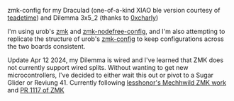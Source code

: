 zmk-config for my Draculad (one-of-a-kind XIAO ble version courtesy of [teadetime](https://github.com/teadetime/zmk-config/tree/main/config/boards/shields/drac)) and Dilemma 3x5\_2 (thanks to [0xcharly](https://github.com/0xcharly/zmk-config/tree/master/config/boards/shields/dilemma))

I'm using urob's [zmk](https://github.com/urob/zmk) and [zmk-nodefree-config](https://github.com/urob/zmk-nodefree-config), and I'm also attempting to replicate the structure of urob's [zmk-config](https://github.com/urob/zmk-config) to keep configurations across the two boards consistent.


Update Apr 12 2024, my Dilemma is wired and I've learned that ZMK does not currently support wired splits. Without wanting to get new microcontrollers, I've decided to either wait this out or pivot to a Sugar Glider or Reviung 41. Currently following [lesshonor's Mechhwild ZMK work](https://github.com/lesshonor/mechwild-zmk-keyboards/tree/cirque) and [PR 1117 of ZMK](https://github.com/zmkfirmware/zmk/pull/1117)
